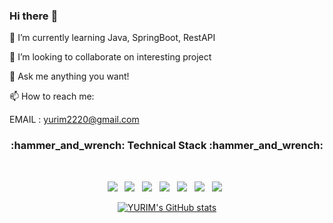 ### Hi there :wave:

:seedling: I’m currently learning Java, SpringBoot, RestAPI

:dancers: I’m looking to collaborate on interesting project

:speech_balloon: Ask me anything you want!

:mailbox: How to reach me:

EMAIL : yurim2220@gmail.com


<h3 align="center"><b>:hammer_and_wrench: Technical Stack :hammer_and_wrench:</b></h3>
</br>
<p align="center">
<img src="https://img.shields.io/badge/Java-007396?style=flat-square&logo=Java&logoColor=white"/></a> &nbsp
<img src="https://img.shields.io/badge/SpringBoot-6DB33F?style=flat-square&logo=Spring Boot&logoColor=white"/></a> &nbsp
<img src="https://img.shields.io/badge/JPA-FDEE21?style=flat-square"/></a> &nbsp
<img src="https://img.shields.io/badge/MySQL-4479A1?style=flat-square&logo=MySQL&logoColor=white"/></a> &nbsp
<img src="https://img.shields.io/badge/Docker-2496ED?style=flat-square&logo=Docker&logoColor=white"/></a> &nbsp
<img src="https://img.shields.io/badge/Python-3776AB?style=flat-square&logo=Python&logoColor=white"/></a> &nbsp
<img src="https://img.shields.io/badge/Tensorflow-FF6F00?style=flat-square&logo=Tensorflow&logoColor=white"/></a> &nbsp </p>


<div align=center>
  
[![YURIM's GitHub stats](https://github-readme-stats.vercel.app/api?username=yurim022)](https://github.com/yurim022/github-readme-stats)
</div>
